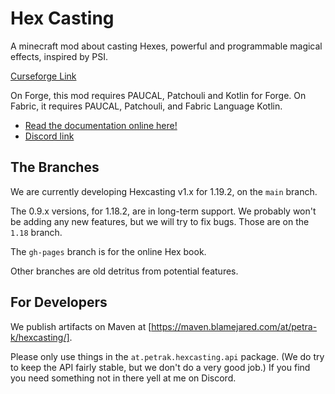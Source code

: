 # Hex Casting

A minecraft mod about casting Hexes, powerful and programmable magical effects, inspired by PSI.

[Curseforge Link](https://www.curseforge.com/minecraft/mc-mods/hexcasting)

On Forge, this mod requires PAUCAL, Patchouli and Kotlin for Forge. On Fabric, it requires PAUCAL, Patchouli, and Fabric
Language Kotlin.

- [Read the documentation online here!](https://gamma-delta.github.io/HexMod/)
- [Discord link](https://discord.gg/4xxHGYteWk)

## The Branches

We are currently developing Hexcasting v1.x for 1.19.2, on the `main` branch.

The 0.9.x versions, for 1.18.2, are in long-term support. We probably won't be adding any new features, but we will try
to fix bugs. Those are on the `1.18` branch.

The `gh-pages` branch is for the online Hex book.

Other branches are old detritus from potential features.

## For Developers

We publish artifacts on Maven at [https://maven.blamejared.com/at/petra-k/hexcasting/].

Please only use things in the `at.petrak.hexcasting.api` package. (We do try to keep the API fairly stable, but we don't
do a very good job.) If you find you need something not in there yell at me on Discord.
